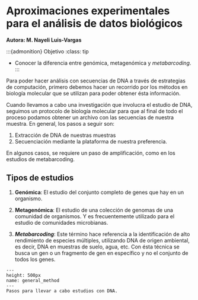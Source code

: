 # Aproximaciones experimentales para el análisis de datos biológicos
**Autora: M. Nayeli Luis-Vargas**

:::{admonition} Objetivo
:class: tip
* Conocer la diferencia entre genómica, metagenómica y *metabarcoding*.
:::

Para poder hacer análisis con secuencias de DNA a través de estrategias de computación, primero debemos hacer un recorrido por los métodos en biología molecular que se utilizan para poder obtener ésta información.

Cuando llevamos a cabo una investigación que involucra el estudio de DNA, seguimos un protocolo de biología molecular para que al final de todo el proceso podamos obtener un archivo con las secuencias de nuestra muestra. En general, los pasos a seguir son: 

1. Extracción de DNA de nuestras muestras
2. Secuenciación mediante la plataforma de nuestra preferencia. 

En algunos casos, se requiere un paso de amplificación, como en los estudios de metabarcoding. 

## Tipos de estudios

1. **Genómica**: El estudio del conjunto completo de genes que hay en un organismo.

2. **Metagenómica**: El estudio de una colección de genomas de una comunidad de organismos. Y es frecuentemente utilizado para el estudio de comunidades microbianas.

3. ***Metabarcoding***: Este término hace referencia a la identificación de alto rendimiento de especies múltiples, utilizando DNA de origen ambiental, es decir, DNA en muestras de suelo, agua, etc. Con ésta técnica se busca un gen o un fragmento de gen en específico y no el conjunto de todos los genes.


```{figure} ../img/general_method2.png
---
height: 500px
name: general_method
---
Pasos para llevar a cabo estudios con DNA.
```
